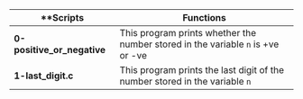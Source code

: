 |**Scripts			|**Functions**								|
|-------------------------------|-----------------------------------------------------------------------|
|**0-positive_or_negative**	|This program prints whether the number stored in the variable ```n``` is +ve or -ve|
|**1-last_digit.c**		|This program prints the last digit of the number stored in the variable ```n```    |
